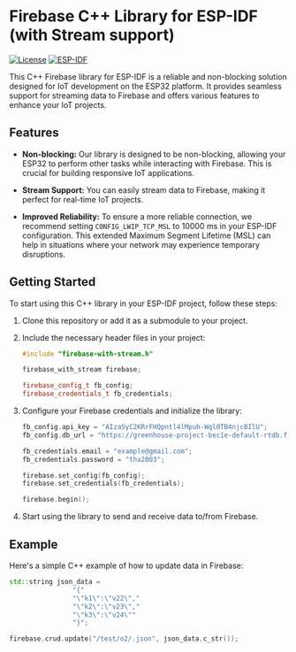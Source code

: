 # Firebase C++ Library for ESP-IDF (with Stream support)

[![License](https://img.shields.io/badge/License-MIT-blue.svg)](https://opensource.org/licenses/MIT)
[![ESP-IDF](https://img.shields.io/badge/ESP--IDF-v4.4%2B-brightgreen)](https://docs.espressif.com/projects/esp-idf/en/latest/esp32/)

This C++ Firebase library for ESP-IDF is a reliable and non-blocking solution designed for IoT development on the ESP32 platform. It provides seamless support for streaming data to Firebase and offers various features to enhance your IoT projects.

## Features

- **Non-blocking:** Our library is designed to be non-blocking, allowing your ESP32 to perform other tasks while interacting with Firebase. This is crucial for building responsive IoT applications.

- **Stream Support:** You can easily stream data to Firebase, making it perfect for real-time IoT projects.

- **Improved Reliability:** To ensure a more reliable connection, we recommend setting `CONFIG_LWIP_TCP_MSL` to 10000 ms in your ESP-IDF configuration. This extended Maximum Segment Lifetime (MSL) can help in situations where your network may experience temporary disruptions.

## Getting Started

To start using this C++ library in your ESP-IDF project, follow these steps:

1. Clone this repository or add it as a submodule to your project.

2. Include the necessary header files in your project:

    ```cpp
    #include "firebase-with-stream.h"

    firebase_with_stream firebase;

    firebase_config_t fb_config;
    firebase_credentials_t fb_credentials;
    ```

3. Configure your Firebase credentials and initialize the library:

    ```cpp
    fb_config.api_key = "AIzaSyC2KRrFHQpntl4lMpuh-Wql0TB4njcBIlU";
    fb_config.db_url = "https://greenhouse-project-bec1e-default-rtdb.firebaseio.com";

    fb_credentials.email = "example@gmail.com";
    fb_credentials.password = "tha2003";

    firebase.set_config(fb_config);
    firebase.set_credentials(fb_credentials);

    firebase.begin();
    ```

4. Start using the library to send and receive data to/from Firebase.

## Example

Here's a simple C++ example of how to update data in Firebase:

```cpp
std::string json_data = 
                "{"
                "\"k1\":\"v22\","
                "\"k2\":\"v23\","
                "\"k3\":\"v24\""
                "}";

firebase.crud.update("/test/o2/.json", json_data.c_str());
